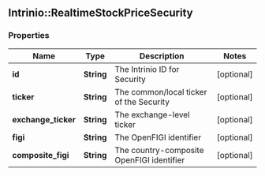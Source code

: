 ## Intrinio::RealtimeStockPriceSecurity

### Properties
Name | Type | Description | Notes
------------ | ------------- | ------------- | -------------
**id** | **String** | The Intrinio ID for Security | [optional] 
**ticker** | **String** | The common/local ticker of the Security | [optional] 
**exchange_ticker** | **String** | The exchange-level ticker | [optional] 
**figi** | **String** | The OpenFIGI identifier | [optional] 
**composite_figi** | **String** | The country-composite OpenFIGI identifier | [optional] 



